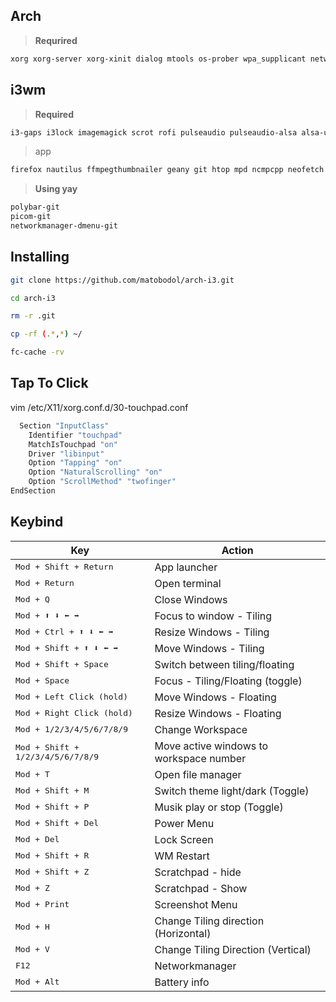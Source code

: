 ## Arch
> **Requrired**
```bash
xorg xorg-server xorg-xinit dialog mtools os-prober wpa_supplicant networkmanager dosfstools wireless_tools
```
## i3wm
> **Required**
```bash
i3-gaps i3lock imagemagick scrot rofi pulseaudio pulseaudio-alsa alsa-utils brightnessctl qt5ct lxsession lxappearance xsettingsd dunst libnotify feh gtk-engine-murrine xclip rxvt-unicode w3m
```
> app
```bash
firefox nautilus ffmpegthumbnailer geany git htop mpd ncmpcpp neofetch ranger thermald tlp tlp-rdw upower vim
```
> **Using yay**
```bash
polybar-git
picom-git
networkmanager-dmenu-git
```
## Installing
```bash
git clone https://github.com/matobodol/arch-i3.git
```
```bash
cd arch-i3
```
```bash
rm -r .git
```
```bash
cp -rf (.*,*) ~/
```
```bash
fc-cache -rv 
```
## Tap To Click
vim /etc/X11/xorg.conf.d/30-touchpad.conf
```bash
  Section "InputClass"
	Identifier "touchpad"
	MatchIsTouchpad "on"
	Driver "libinput"
	Option "Tapping" "on"
	Option "NaturalScrolling" "on"
	Option "ScrollMethod" "twofinger"
EndSection
```
## Keybind

| Key                                                                   | Action                                  |
| --------------------------------------------------------------------- | --------------------------------------- |
| <kbd>Mod + Shift + Return                                             | App launcher                            |
| <kbd>Mod + Return                                                     | Open terminal                           |
| <kbd>Mod + Q                                                          | Close Windows                           |
| <kbd>Mod + :arrow_up: :arrow_down: :arrow_left: :arrow_right:         | Focus to window - Tiling                |
| <kbd>Mod + Ctrl + :arrow_up: :arrow_down: :arrow_left: :arrow_right:  | Resize Windows - Tiling                 |
| <kbd>Mod + Shift + :arrow_up: :arrow_down: :arrow_left: :arrow_right: | Move Windows - Tiling                   |
| <kbd>Mod + Shift + Space                                              | Switch between tiling/floating          |
| <kbd>Mod + Space                                                      | Focus - Tiling/Floating (toggle)        |
| <kbd>Mod + Left Click (hold)                                          | Move Windows - Floating                 |
| <kbd>Mod + Right Click (hold)                                         | Resize Windows - Floating               |
| <kbd>Mod + 1/2/3/4/5/6/7/8/9                                          | Change Workspace                        |
| <kbd>Mod + Shift + 1/2/3/4/5/6/7/8/9                                  | Move active windows to workspace number |
| <kbd>Mod + T                                                          | Open file manager                       |
| <kbd>Mod + Shift + M                                                  | Switch theme light/dark (Toggle)        |
| <kbd>Mod + Shift + P                                                  | Musik play or stop (Toggle)             |
| <kbd>Mod + Shift + Del                                                | Power Menu                              |
| <kbd>Mod + Del                                                        | Lock Screen                             |
| <kbd>Mod + Shift + R                                                  | WM Restart                              |
| <kbd>Mod + Shift + Z                                                  | Scratchpad - hide                       |
| <kbd>Mod + Z                                                          | Scratchpad - Show                       |
| <kbd>Mod + Print                                                      | Screenshot Menu                         |
| <kbd>Mod + H                                                          | Change Tiling direction (Horizontal)    |
| <kbd>Mod + V                                                          | Change Tiling Direction (Vertical)      |
| <kbd>F12                                                              | Networkmanager     |
| <kbd>Mod + Alt                                                        | Battery info                            |
